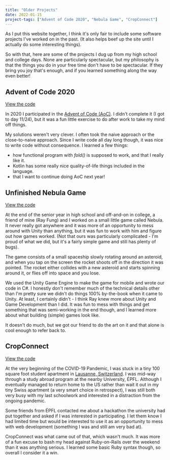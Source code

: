 ```yaml
---
title: "Older Projects"
date: 2022-01-15
project-tags: ["Advent of Code 2020", "Nebula Game", "CropConnect"]
---
```


As I put this website together, I think it's only fair to include some software projects I've worked on in the past. (It also helps beef up the site until I actually do some interesting things).

So with that, here are some of the projects I dug up from my high school and college days. None are particularly spectacular, but my philosophy is that the things you do in your free time don't have to be spectacular. If they bring you joy that's enough, and if you learned something along the way even better!

## Advent of Code 2020

[View the code](https://github.com/simon-duchastel/advent-of-code-2020)

In 2020 I participated in the [Advent of Code (AoC)](https://adventofcode.com/2021/about). I didn't complete it (I got to day 11/24), but it was a fun little exercise to do after work to take my mind off things.

My solutions weren't very clever. I often took the naive approach or the close-to-naive approach. Since I write code all day long though, it was nice to write code without consequence. I learned a few things:
- how functional program with _fold()_ is supposed to work, and that I really like it.
- Kotlin has some really nice quality-of-life things included in the language.
- that I want to continue doing AoC next year!

## Unfinished Nebula Game

[View the code](https://github.com/ray-fung/Nebula)

At the end of the senior year in high school and off-and-on in college, a friend of mine (Ray Fung) and I worked on a small little game called Nebula. It never really got anywhere and it was more of an opportunity to mess around with Unity than anything, but it was fun to work with him and figure out how games worked. (Not that ours was particularly complicated - I'm proud of what we did, but it's a fairly simple game and still has plenty of bugs).

The game consists of a small spaceship slowly rotating around an asteroid, and when you tap on the screen the rocket shoots off in the direction it was pointed. The rocket either collides with a new asteroid and starts spinning around it, or flies off into space and you lose.

We used the Unity Game Engine to make the game for mobile and wrote our code in C#. I honestly don't remember much of the technical details other than I'm pretty sure we didn't do things 100% by-the-book when it came to Unity. At least, I certainly didn't - I think Ray knew more about Unity and Game Development than I did. It was fun to mess with things and get something that was semi-working in the end though, and I learned more about what building (simple) games look like.

It doesn't do much, but we got our friend to do the art on it and that alone is cool enough to refer back to.

## CropConnect

[View the code](https://github.com/simon-duchastel/cropconnect)

At the very beginning of the COVID-19 Pandemic, I was stuck in a tiny 100 square foot student apartment in [Lausanne, Switzerland](https://en.wikipedia.org/wiki/Lausanne). I was mid-way through a study abroad program at the nearby University, ÉPFL. Although I eventually managed to return home to the US rather than wait it out in my tiny Swiss apartment (a very smart choice in retrospect), I was still both very busy with my last schoolwork and interested in a distraction from the ongoing pandemic.

Some friends from ÉPFL contacted me about a hackathon the university had put together and asked if I was interested in participating. I let them know I had limited time but would be interested to use it as an opportunity to mess with web development (something I was and still am very bad at).

CropConnect was what came out of that, which wasn't much. It was more of a fun excuse to bash my head against Ruby-on-Rails over the weekend than it was anything serious. I learned some basic Ruby syntax though, so overall I consider it a win.